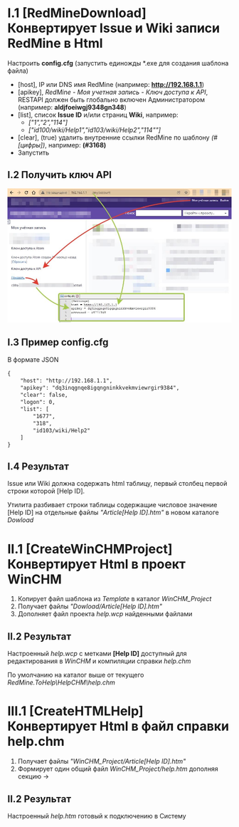 # I.1 [RedMineDownload] Конвертирует Issue и Wiki записи RedMine в Html

Настроить **config.cfg** (запустить единожды *.exe для создания шаблона файла)

* [host], IP или DNS имя RedMine (например: **http://192.168.1.1**)
* [apikey], *RedMine - Моя учетная запись - Ключ доступа к API*, RESTAPI должен быть глобально включен Администратором (например: **aldjfoeiwgj9348gn348**)
* [list], список **Issue ID** и/или страниц **Wiki**, например: 
  + *["1","2","114"]*
  + *["id100/wiki/Help1","id103/wiki/Help2","114""]*
* [clear], (true) удалить внутренние ссылки RedMine по шаблону *(#[цифры])*, например: **(#3168)**
* Запустить

## I.2 Получить ключ API

![alt text](https://github.com/MasyGreen/RedMine.ToHelp/blob/master/Settings%20manual%20(config.cfg).jpg)

## I.3 Пример config.cfg
В формате JSON
```
{
    "host": "http://192.168.1.1",
    "apikey": "dq3inqgnqe8igqngninkkvekmviewrgir9384",
    "clear": false,
    "logon": 0,
    "list": [
        "1677",
        "318",
        "id103/wiki/Help2"
    ]
}
```

## I.4 Результат
Issue или Wiki должна содержать html таблицу, первый столбец первой строки которой [Help ID].

Утилита разбивает строки таблицы содержащие числовое значение [Help ID] на отдельные файлы *"Article[Help ID].htm"* в новом каталоге *Dowload*

# II.1 [CreateWinCHMProject] Конвертирует Html в проект WinCHM

1. Копирует файл шаблона из *Template* в каталог *WinCHM_Project*
2. Получает файлы *"Dowload/Article[Help ID].htm"*
3. Дополняет файл проекта *help.wcp* найденными файлами


## II.2 Результат
Настроенный *help.wcp* с метками **[Help ID]** доступный для редактирования в *WinCHM* и компиляции справки *help.chm*

По умолчанию на каталог выше от текущего *RedMine.ToHelp\HelpCHM\help.chm*

# III.1 [CreateHTMLHelp] Конвертирует Html в файл справки help.chm

1. Получает файлы *"WinCHM_Project/Article[Help ID].htm"*
2. Формирует один общий файл *WinCHM_Project/help.htm* дополняя секцию **<body>** -> **<body id="[Help ID]">**

## II.2 Результат
Настроенный *help.htm* готовый к подключению в Систему